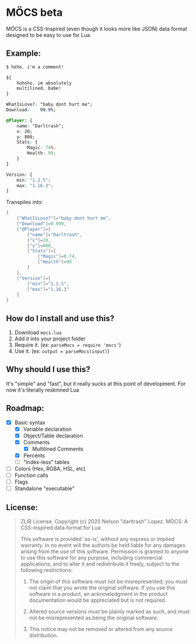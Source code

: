 # MÖCS beta
MÖCS is a CSS-Inspired (even though it looks more like JSON) data format designed to be easy to use for Lua.
## Example:
```css
$ hehe, i'm a comment!

${
    hohoho, im absolutely
    multilined, babe!
}

WhatIsLove?: "baby dont hurt me";
Download:    99.9%;

@Player: {
    name: "Darltrash"; 
    x: 20;
    y: 800;
    Stats: {
	    Magic: 74%;
	    Health: 99;
    }
}

Version: {
    min: "1.2.5";
    max: "1.16.3";
}
```
Transpiles into:
```lua
{
	["WhatIsLove?"]="baby dont hurt me",
	["Download"]=0.999,
	["@Player"]={
		["name"]="Darltrash",
		["x"]=20,
		["y"]=800,
		["Stats"]={
			["Magic"]=0.74,
			["Health"]=99
		}
	},
	["Version"]={
		["min"]="1.2.5",
		["max"]="1.16.3"
	}
}
```
## How do I install and use this?
1. Download `mocs.lua`
2. Add it into your project folder
3. Require it. (ex: `parseMocs = require 'mocs'`)
4. Use it. (ex: `output = parseMocs(input)`)

## Why should I use this?
It's "simple" and "fast", but it really sucks at this point of development. For now it's literally reskinned Lua

## Roadmap:

 - [x] Basic syntax
	 - [x] Variable declaration
	 - [x] Object/Table declaration
	 - [x] Comments
	     - [x] Multilined Comments
	 - [x] Percents
	 - [ ] "Index-less" tables
 - [ ] Colors (Hex, RGBA, HSL, etc)
 - [ ] Function calls
 - [ ] Flags 
 - [ ] Standalone "executable"

## License:
> ZLIB License. Copyright (c) 2020 Nelson "darltrash" Lopez. MÖCS: A
> CSS-inspired data format for Lua.
> 
> This software is provided 'as-is', without any express or implied
> warranty. In no event will the authors be held liable for any damages
> arising from the use of this software. Permission is granted to anyone
> to use this software for any purpose, including commercial
> applications, and to alter it and redistribute it freely, subject to
> the following restrictions:
> 
> 1. The origin of this software must not be misrepresented; you must not claim that you wrote the original software. If you use this
> software in a product, an acknowledgment in the product documentation
> would be appreciated but is not required.
> 
> 2. Altered source versions must be plainly marked as such, and must not be misrepresented as being the original software.
> 
> 3. This notice may not be removed or altered from any source distribution.
